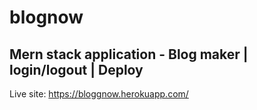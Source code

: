 # blognow
## Mern stack application - Blog maker | login/logout | Deploy
Live site: https://bloggnow.herokuapp.com/

